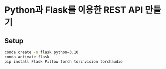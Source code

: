 # Python과 Flask를 이용한 REST API 만들기

## Setup
``` bash
conda create -n flask python=3.10
conda activate flask
pip install Flask Pillow torch torchvision torchaudio
```